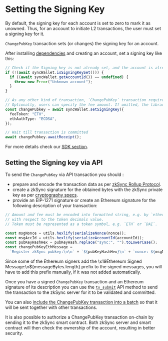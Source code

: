 # Setting the Signing Key
By default, the signing key for each account is set to zero to mark it as unowned. Thus, for an account to initiate L2 transactions, the user must set a signing key for it.

`ChangePubKey` transaction sets (or changes) the signing key for an account. 


After installing [dependencies](https://zksync.io/api/sdk/js/tutorial.html#adding-dependencies) and creating an account, set a signing key like this:
```typescript
// Check if the Signing key is not already set, and the account is already created
if (!(await syncWallet.isSigningKeySet())) {
  if ((await syncWallet.getAccountId()) == undefined) {
    throw new Error("Unknown account");
  }
}

// As any other kind of transaction, `ChangePubKey` transaction requires fees.
// Optionally, users can specify the fee amount. If omitted, the library will query zkSync node for the lowest possible amount.
const changePubkey = await syncWallet.setSigningKey({
  feeToken: "ETH",
  ethAuthType: "ECDSA",
});

// Wait till transaction is committed
await changePubkey.awaitReceipt();
```
For more details check our [SDK section](https://zksync.io/api/sdk/js/).
## Setting the Signing key via API 
To send the `ChangePubKey` via API transaction you should : 

-	prepare and encode the transaction data as per [zkSync Rollup Protocol]( https://github.com/matter-labs/zksync/blob/master/docs/protocol.md#7-change-pubkey ).  
- create a zkSync signature for the obtained bytes with the zkSync private key as per [cryptography specs]( https://zksync.io/api/sdk/crypto.html). 
-	provide an EIP-1271 signature or create an Ethereum signature for the following description of your transaction:
```js
// Amount and fee must be encoded into formatted string, e.g. by `ethers.utils.formatUnits` method
// with respect to the token decimals value.
// Token must be represented as a token symbol, e.g. `ETH` or `DAI`.

const msgNonce = utils.hexlify(serializeNonce(nonce));
const msgAccId = utils.hexlify(serializeAccountId(accountId));
const pubKeyHashHex = pubKeyHash.replace("sync:", "").toLowerCase();
const changePubKeyEthMessage =
  `Register zkSync pubkey:\n\n` + `${pubKeyHashHex}\n` + `nonce: ${msgNonce}\n` + `account id: ${msgAccId}\n\n` + `Only sign this message for a trusted client!`;
```
Since some of the Ethereum signers add the \x19Ethereum Signed Message:\n${messageBytes.length} prefix to the signed messages, you will have to add this prefix manually, 
if it was not added automatically.  

Once you have a signed `ChangePubKey` transaction and an Ethereum signature of its description you can use the [`tx_submit`]( https://zksync.io/api/v0.1.html#tx-submit) API method to send the transaction to the zkSync server for it to be validated and committed. 

You can also [include the ChangePubKey transaction into a batch]() so that it will be sent together with other transactions. 

It is also possible to authorize a ChangePubKey transaction on-chain by sending it to the zkSync smart contract. 
Both zkSync server and smart contract will then check the ownership of the account, resulting in better security.
